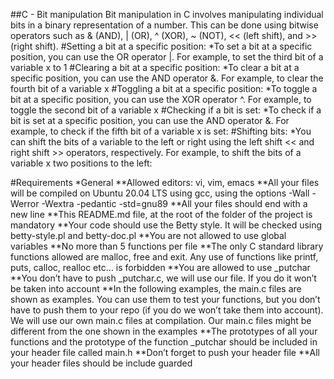 ##C - Bit manipulation
Bit manipulation in C involves manipulating individual bits in a binary representation of a number. This can be done using bitwise operators such as & (AND), | (OR), ^ (XOR), ~ (NOT), << (left shift), and >> (right shift).
#Setting a bit at a specific position:
*To set a bit at a specific position, you can use the OR operator |. For example, to set the third bit of a variable x to 1
#Clearing a bit at a specific position:
*To clear a bit at a specific position, you can use the AND operator &. For example, to clear the fourth bit of a variable x
#Toggling a bit at a specific position:
*To toggle a bit at a specific position, you can use the XOR operator ^. For example, to toggle the second bit of a variable x
#Checking if a bit is set:
*To check if a bit is set at a specific position, you can use the AND operator &. For example, to check if the fifth bit of a variable x is set:
#Shifting bits:
*You can shift the bits of a variable to the left or right using the left shift << and right shift >> operators, respectively. For example, to shift the bits of a variable x two positions to the left:

#Requirements
*General
**Allowed editors: vi, vim, emacs
**All your files will be compiled on Ubuntu 20.04 LTS using gcc, using the options -Wall -Werror -Wextra -pedantic -std=gnu89
**All your files should end with a new line
**This  README.md file, at the root of the folder of the project is mandatory
**Your code should use the Betty style. It will be checked using betty-style.pl and betty-doc.pl
**You are not allowed to use global variables
**No more than 5 functions per file
**The only C standard library functions allowed are malloc, free and exit. Any use of functions like printf, puts, calloc, realloc etc… is forbidden
**You are allowed to use _putchar
**You don’t have to push _putchar.c, we will use our file. If you do it won’t be taken into account
**In the following examples, the main.c files are shown as examples. You can use them to test your functions, but you don’t have to push them to your repo (if you do we won’t take them into account). We will use our own main.c files at compilation. Our main.c files might be different from the one shown in the examples
**The prototypes of all your functions and the prototype of the function _putchar should be included in your header file called main.h
**Don’t forget to push your header file
**All your header files should be include guarded
